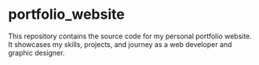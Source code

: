 # portfolio_website
This repository contains the source code for my personal portfolio website. It showcases my skills, projects, and journey as a web developer and graphic designer.
